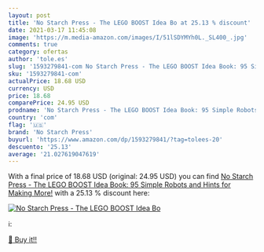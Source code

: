 ```yaml
---
layout: post
title: 'No Starch Press - The LEGO BOOST Idea Bo at 25.13 % discount'
date: 2021-03-17 11:45:08
image: 'https://m.media-amazon.com/images/I/51lSDYMYh0L._SL400_.jpg'
comments: true
category: ofertas
author: 'tole.es'
slug: '1593279841-com No Starch Press - The LEGO BOOST Idea Book: 95 Simple...'
sku: '1593279841-com'
actualPrice: 18.68 USD
currency: USD
price: 18.68
comparePrice: 24.95 USD
prodname: 'No Starch Press - The LEGO BOOST Idea Book: 95 Simple Robots and Hints for Making More!'
country: 'com'
flag: '🇺🇸'
brand: 'No Starch Press'
buyurl: 'https://www.amazon.com/dp/1593279841/?tag=tolees-20'
descuento: '25.13'
average: '21.027619047619'
---
```


With a final price of 18.68 USD (original: 24.95 USD) you can find [No Starch Press - The LEGO BOOST Idea Book: 95 Simple Robots and Hints for Making More!](https://www.amazon.com/dp/1593279841/?tag=tolees-20) with a  25.13 % discount here:

[![No Starch Press - The LEGO BOOST Idea Bo](https://m.media-amazon.com/images/I/51lSDYMYh0L._SL400_.jpg)](https://www.amazon.com/dp/1593279841/?tag=tolees-20)

ℹ️:


[🛒 Buy it!!](https://www.amazon.com/dp/1593279841/?tag=tolees-20)
